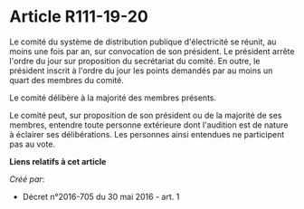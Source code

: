 # Article R111-19-20

Le comité du système de distribution publique d'électricité se réunit, au moins une fois par an, sur convocation de son
président. Le président arrête l'ordre du jour sur proposition du secrétariat du comité. En outre, le président inscrit à
l'ordre du jour les points demandés par au moins un quart des membres du comité. 

Le comité délibère à la majorité des membres présents. 

Le comité peut, sur proposition de son président ou de la majorité de ses membres, entendre toute personne extérieure dont
l'audition est de nature à éclairer ses délibérations. Les personnes ainsi entendues ne participent pas au vote.

**Liens relatifs à cet article**

_Créé par_:

  - Décret n°2016-705 du 30 mai 2016 - art. 1
